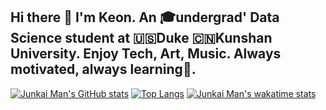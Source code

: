 ## Hi there 👋 I'm Keon. An 🎓undergrad' Data Science student at 🇺🇸Duke 🇨🇳Kunshan University. Enjoy Tech, Art, Music. Always motivated, always learning🚀.

[![Junkai Man's GitHub stats](https://github-readme-stats.vercel.app/api?username=junkaiman&bg_color=30,e96443,904e95&title_color=fff&text_color=fff)](https://github.com/junkaiman)
[![Top Langs](https://github-readme-stats.vercel.app/api/top-langs/?username=junkaiman&layout=compact)](https://github.com/junkaiman)
[![Junkai Man's wakatime stats](https://github-readme-stats.vercel.app/api/wakatime?username=junkaiman)](https://wakatime.com/@junkaiman)
